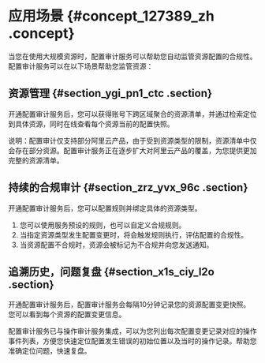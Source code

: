 # 应用场景 {#concept_127389_zh .concept}

当您在使用大规模资源时，配置审计服务可以帮助您自动监管资源配置的合规性。配置审计服务可以在以下场景帮助您监管资源：

## 资源管理 {#section_ygi_pn1_ctc .section}

开通配置审计服务后，您可以获得账号下跨区域聚合的资源清单，并通过检索定位到具体资源，同时在线查看每个资源当前的配置快照。

说明：配置审计仅支持部分阿里云产品，由于受到资源类型的限制，资源清单中仅会存在部分资源。配置审计服务正在逐步扩大对阿里云产品的覆盖，为您提供更加完整的资源清单。

## 持续的合规审计 {#section_zrz_yvx_96c .section}

开通配置审计服务后，您可以配置规则并绑定具体的资源类型。

1.  您可以使用服务预设的规则，也可以自定义合规规则。
2.  当指定资源类型发生配置变更时，将会触发规则执行，评估配置的合规性。
3.  当资源配置不合规时，资源会被标记为不合规并向您发送通知。

## 追溯历史，问题复盘 {#section_x1s_ciy_l2o .section}

开通配置审计服务后，配置审计服务会每隔10分钟记录您的资源配置变更快照。您可以看到每个资源的配置变更信息。

配置审计服务已与操作审计服务集成，可以为您列出每次配置变更记录对应的操作事件列表，方便您快速定位配置发生错误的初始位置以及当时的操作记录。帮助您准确定位问题，快速复盘。

